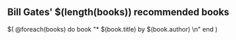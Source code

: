 <!-- app/resources/books/views/billgatesbooks.jl.md -->
## Bill Gates' $(length(books)) recommended books

$(
  @foreach(books) do book
    "* $(book.title) by $(book.author) \n"
  end
)
